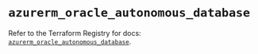 # `azurerm_oracle_autonomous_database`

Refer to the Terraform Registry for docs: [`azurerm_oracle_autonomous_database`](https://registry.terraform.io/providers/hashicorp/azurerm/4.50.0/docs/resources/oracle_autonomous_database).
